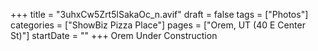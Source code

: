 +++
title = "3uhxCw5Zrt5lSakaOc_n.avif"
draft = false
tags = ["Photos"]
categories = ["ShowBiz Pizza Place"]
pages = ["Orem, UT (40 E Center St)"]
startDate = ""
+++
Orem Under Construction
